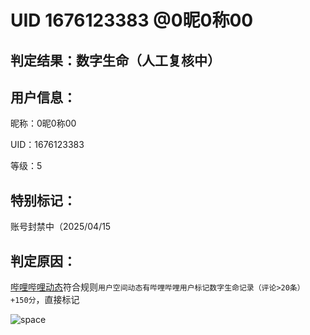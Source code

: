 # UID 1676123383 @0昵0称00
## 判定结果：数字生命（人工复核中）
## 用户信息：

昵称：0昵0称00

UID：1676123383

等级：5

## 特别标记：

账号封禁中（2025/04/15

## 判定原因：

[哔哩哔哩动态](https://www.bilibili.com/opus/701676654166016071)符合规则`用户空间动态有哔哩哔哩用户标记数字生命记录（评论>20条） +150分`，直接标记

![space](https://i.072333.xyz/file/AgACAgEAAyEGAASMaMWHAAJZTGf9pjWAIdpUc1Bx8Gtf0Yl6IUbpAAKprDEb2JDwR5OkqY5h5l0yAQADAgADdwADNgQ.png)
